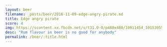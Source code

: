 ```yaml
---
layout: beer
filename: _posts/beer/2016-11-09-edge-angry-pirate.md
title: Edge angry pirate
score: 4
img: https://scontent.xx.fbcdn.net/v/t31.0-0/p480x480/10911454_10153055725923745_4540481012810101778_o.jpg?oh=4f83d7a8aae0104aaf7c596772dbc5c5&oe=591F1F7D
desc: "Rum flavour in beer is no good for anybody"
permalink: /beer/:title.html
---
```

